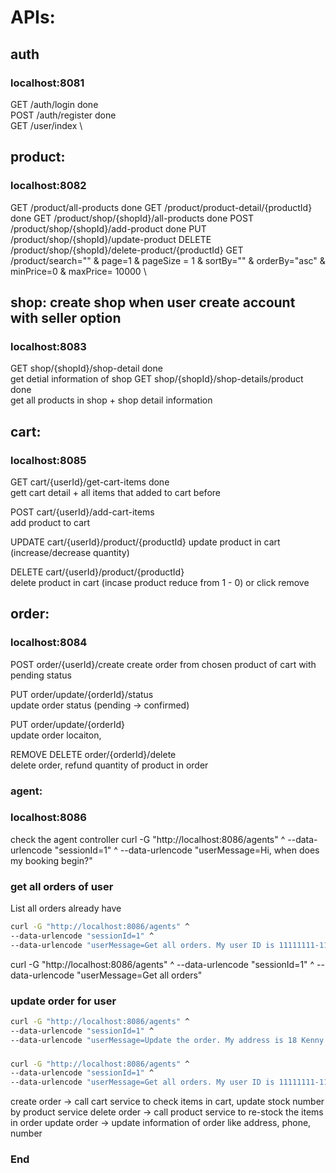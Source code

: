 # APIs:

## auth
### localhost:8081
GET /auth/login done \
POST /auth/register done \
GET /user/index  \

## product:
### localhost:8082
GET /product/all-products done
GET /product/product-detail/{productId} done
GET /product/shop/{shopId}/all-products done
POST /product/shop/{shopId}/add-product done
PUT /product/shop/{shopId}/update-product
DELETE /product/shop/{shopId}/delete-product/{productId}
GET /product/search="" & page=1 & pageSize = 1 & sortBy="" & orderBy="asc" & minPrice=0 & maxPrice= 10000 \

## shop: create shop when user create account with seller option
### localhost:8083

GET shop/{shopId}/shop-detail done \
get detial information of shop
GET shop/{shopId}/shop-details/product done \
get all products in shop + shop detail information

## cart:
### localhost:8085
GET cart/{userId}/get-cart-items done \
gett cart detail + all items that added to cart before

POST cart/{userId}/add-cart-items \
add product to cart

UPDATE cart/{userId}/product/{productId}
update product in cart (increase/decrease quantity)

DELETE cart/{userId}/product/{productId} \
delete product in cart (incase product reduce from 1 - 0) or click remove

## order:
### localhost:8084
POST order/{userId}/create
create order from chosen product of cart with pending status

PUT order/update/{orderId}/status \
update order status (pending -> confirmed)

PUT order/update/{orderId} \
update order locaiton, 

REMOVE
DELETE order/{orderId}/delete \
delete order, refund quantity of product in order 


### agent:
### localhost:8086

check the agent controller
curl -G "http://localhost:8086/agents" ^
--data-urlencode "sessionId=1" ^
--data-urlencode "userMessage=Hi, when does my booking begin?"

### get all orders of user
List all orders already have
```bash
curl -G "http://localhost:8086/agents" ^
--data-urlencode "sessionId=1" ^
--data-urlencode "userMessage=Get all orders. My user ID is 11111111-1111-1111-1111-111111111111"
```

curl -G "http://localhost:8086/agents" ^
--data-urlencode "sessionId=1" ^
--data-urlencode "userMessage=Get all orders"

### update order for user
```bash
curl -G "http://localhost:8086/agents" ^
--data-urlencode "sessionId=1" ^
--data-urlencode "userMessage=Update the order. My address is 18 Kenny Street"
```

###
```bash
curl -G "http://localhost:8086/agents" ^
--data-urlencode "sessionId=1" ^
--data-urlencode "userMessage=Get all orders. My user ID is 11111111-1111-1111-1111-111111111111"
```

create order -> call cart service to check items in cart, update stock number by product service
delete order -> call product service to re-stock the items in order
update order -> update information of order like address, phone, number
### End